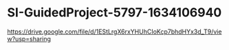# SI-GuidedProject-5797-1634106940


<!-- video demo -->
https://drive.google.com/file/d/1EStLrgX6rxYHUhCIoKcp7bhdHYx3d_T9/view?usp=sharing
